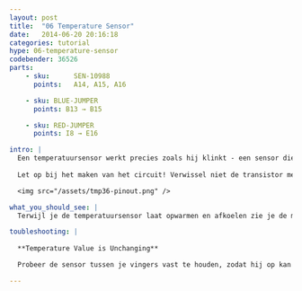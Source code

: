 ```yaml
---
layout: post
title:  "06 Temperature Sensor"
date:   2014-06-20 20:16:18
categories: tutorial
hype: 06-temperature-sensor
codebender: 36526
parts:
    - sku:	    SEN-10988
      points:	A14, A15, A16

    - sku: BLUE-JUMPER
      points: B13 → B15

    - sku: RED-JUMPER
      points: I8 → E16

intro: |
  Een temperatuursensor werkt precies zoals hij klinkt - een sensor die de temperatuur meet van de omgeving. Deze sensor heeft drie pinnen – een positieve, een aarde (GND) en een signaal. Dit is een lineaire temperatuursensor. Een verandering in temperatuur van 1 graad Celcius is gelijk aand de verandering van 10 millivolt van de sensor uitgang. De TMP36 sensor heeft nominaal 750 mV bij 25°C (ongeveer kamertemperatuur). In dit circuit leer je hoe je de temperatuursensor integreert met de MicroView, en gebruik je de seriele monitor om de temperatuur op het scherm zichtbaar te maken.
  
  Let op bij het maken van het circuit! Verwissel niet de transistor met de temperatuursensor, ook al zien ze er hetzelfde uit. Zoek naar “TMP” op sw behuizing van de temperatuursensor.

  <img src="/assets/tmp36-pinout.png" />

what_you_should_see: |
  Terwijl je de temperatuursensor laat opwarmen en afkoelen zie je de meter op het scherm van de MicroView op en neer bewegen. 

toubleshooting: |
  
  **Temperature Value is Unchanging**

  Probeer de sensor tussen je vingers vast te houden, zodat hij op kan warmen of houd er een zak met ijs tegen om hem af te koelen.

---
```


